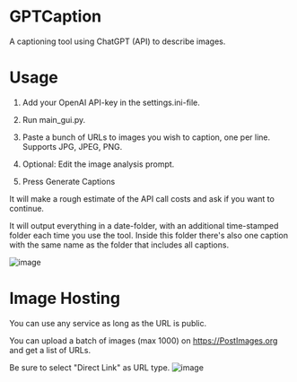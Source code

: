 # GPTCaption
A captioning tool using ChatGPT (API) to describe images.

# Usage
1. Add your OpenAI API-key in the settings.ini-file.

2. Run main_gui.py.

3. Paste a bunch of URLs to images you wish to caption, one per line. Supports JPG, JPEG, PNG.

4. Optional: Edit the image analysis prompt.

5. Press Generate Captions

It will make a rough estimate of the API call costs and ask if you want to continue.

It will output everything in a date-folder, with an additional time-stamped folder each time you use the tool. Inside this folder there's also one caption with the same name as the folder that includes all captions.

![image](https://github.com/MNeMoNiCuZ/GPTCaption/assets/60541708/cad0056c-2670-47ec-b2ce-6cc4904badc0)

# Image Hosting
You can use any service as long as the URL is public.

You can upload a batch of images (max 1000) on https://PostImages.org and get a list of URLs.

Be sure to select "Direct Link" as URL type.
![image](https://github.com/MNeMoNiCuZ/GPTCaption/assets/60541708/76f95c8e-3d2c-4395-ad58-f3aa251a6602)
